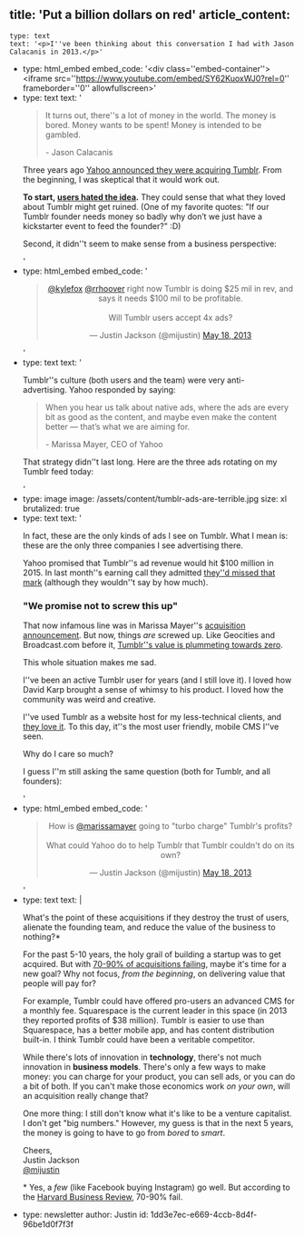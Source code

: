 title: 'Put a billion dollars on red'
article_content:
  -
    type: text
    text: '<p>I''ve been thinking about this conversation I had with Jason Calacanis in 2013.</p>'
  -
    type: html_embed
    embed_code: '<style>.embed-container { position: relative; padding-bottom: 56.25%; height: 0; overflow: hidden; max-width: 100%; } .embed-container iframe, .embed-container object, .embed-container embed { position: absolute; top: 0; left: 0; width: 100%; height: 100%; }</style><div class=''embed-container''><iframe src=''https://www.youtube.com/embed/SY62KuoxWJ0?rel=0'' frameborder=''0'' allowfullscreen></iframe></div>'
  -
    type: text
    text: '<blockquote><p>It turns out, there''s a lot of money in the world. The money is bored. Money wants to be spent! Money is intended to be gambled.</p><p>- Jason Calacanis</p></blockquote><p>Three years ago&nbsp;<a href="http://marissamayr.tumblr.com/post/50902274591/im-delighted-to-announce-that-weve-reached-an">Yahoo&nbsp;announced they were&nbsp;acquiring Tumblr</a>.&nbsp;From the beginning, I was skeptical that it would work out.</p><p><strong>To start,&nbsp;<a href="https://twitter.com/mijustin/status/336522440769417216">users hated the idea</a>.</strong> They could sense that what they loved about Tumblr might get ruined. (One of my favorite quotes: "If our Tumblr founder needs money so badly why don’t we just have a kickstarter event to feed the founder?" :D)</p><p>Second, it didn''t seem to make sense from a&nbsp;business perspective:</p>'
  -
    type: html_embed
    embed_code: '<blockquote class="twitter-tweet" align="center"><p lang="en" dir="ltr"><a href="https://twitter.com/kylefox?ref_src=twsrc%5Etfw">@kylefox</a> <a href="https://twitter.com/rrhoover?ref_src=twsrc%5Etfw">@rrhoover</a> right now Tumblr is doing $25 mil in rev, and says it needs $100 mil to be profitable.<br><br>Will Tumblr users accept 4x ads?</p>&mdash; Justin Jackson (@mijustin) <a href="https://twitter.com/mijustin/status/335783024098672641?ref_src=twsrc%5Etfw">May 18, 2013</a></blockquote> <script async src="https://platform.twitter.com/widgets.js" charset="utf-8"></script>'
  -
    type: text
    text: '<p>Tumblr''s culture (both users and the team) were very anti-advertising.&nbsp;Yahoo responded by saying:</p><blockquote><p>When you hear us talk about native ads, where the ads are every bit as good as the content, and maybe even make the content better — that’s what we are aiming for.</p><p>- Marissa Mayer, CEO of Yahoo</p></blockquote><p>That strategy didn''t last long. Here are the three&nbsp;ads rotating on my Tumblr feed today:</p>'
  -
    type: image
    image: /assets/content/tumblr-ads-are-terrible.jpg
    size: xl
    brutalized: true
  -
    type: text
    text: '<p>In fact, these are the only kinds of ads I see on Tumblr. What I mean is: these are the only&nbsp;three companies I see advertising there.</p><p>Yahoo promised that Tumblr''s ad revenue would hit $100 million in 2015.&nbsp;In last month''s earning call they admitted <a href="http://blogs.wsj.com/digits/2016/02/02/yahoo-writes-down-tumblrs-value-by-230-million/">they''d missed that mark</a>&nbsp;(although they wouldn''t say by how much).</p><h3>"We promise not to screw this up"</h3><p>That now infamous line was in Marissa Mayer''s <a href="http://marissamayr.tumblr.com/post/50902274591/im-delighted-to-announce-that-weve-reached-an">acquisition announcement</a>. But now, things&nbsp;<em>are&nbsp;</em>screwed up.&nbsp;Like Geocities and Broadcast.com before it, <a href="http://venturebeat.com/2016/03/02/as-tumblrs-value-heads-to-zero-a-look-at-where-it-ranks-among-yahoos-5-worst-acquisition-deals/">Tumblr''s value is plummeting towards zero</a>.</p><p>This whole situation makes me sad.</p><p>I''ve been an active Tumblr user for years (and I still love it). I&nbsp;loved how David Karp brought a sense of whimsy to his product. I loved how the community was weird and creative.</p><p>I''ve used Tumblr as a website host for my less-technical clients, and <a href="http://www.davetreadway.com/">they love it</a>. To this day, it''s the most user friendly, mobile CMS I''ve seen.</p><p>Why do I care so much?</p><p>I guess I''m still asking the same question (both for Tumblr, and all founders):</p>'
  -
    type: html_embed
    embed_code: '<blockquote class="twitter-tweet" align="center"><p lang="en" dir="ltr">How is <a href="https://twitter.com/marissamayer?ref_src=twsrc%5Etfw">@marissamayer</a> going to &quot;turbo charge&quot; Tumblr&#39;s profits? <br><br>What could Yahoo do to help Tumblr that Tumblr couldn&#39;t do on its own?</p>&mdash; Justin Jackson (@mijustin) <a href="https://twitter.com/mijustin/status/335605020106059776?ref_src=twsrc%5Etfw">May 18, 2013</a></blockquote> <script async src="https://platform.twitter.com/widgets.js" charset="utf-8"></script>'
  -
    type: text
    text: |
      <p>What's the point of these acquisitions if they&nbsp;destroy the trust of users, alienate the founding team, and reduce the value of the business to nothing?*</p><p>For the past 5-10 years, the holy grail of building a startup was to get acquired. But with&nbsp;<a href="https://hbr.org/2011/03/the-big-idea-the-new-ma-playbook">70-90%&nbsp;of acquisitions failing</a>, maybe it's time for a new goal? Why not focus,&nbsp;<em>from the beginning</em>, on delivering value that people will pay for?</p><p>For example,&nbsp;Tumblr could have offered&nbsp;pro-users&nbsp;an advanced CMS for a monthly fee. Squarespace is the current leader in this space (in 2013 they reported profits of $38 million). Tumblr is easier to use than Squarespace, has a better mobile app, and has content distribution built-in.&nbsp;I think Tumblr could have been a veritable&nbsp;competitor.</p><p>While there's lots of innovation in <strong>technology</strong>, there's not much innovation in <strong>business models</strong>. There's only a few ways to make money: you can charge for your product, you can sell ads, or you can do a bit of both. If you can't make those economics work&nbsp;<em>on your own</em>, will an acquisition&nbsp;really change that?</p><p>One more thing: I still don't know what it's like to be a venture capitalist. I don't get "big numbers." However, my guess is that in the next 5 years, the money is going to have to go from&nbsp;<em>bored</em> to&nbsp;<em>smart</em>.</p><p>Cheers,<br>
      Justin Jackson<br>
      <a href="https://twitter.com/mijustin">@mijustin</a></p><p>*&nbsp;Yes, a&nbsp;<em>few</em>&nbsp;(like Facebook buying Instagram) go well. But according to the <a href="https://hbr.org/2011/03/the-big-idea-the-new-ma-playbook">Harvard Business Review</a>, 70-90% fail.</p>
  -
    type: newsletter
author: Justin
id: 1dd3e7ec-e669-4ccb-8d4f-96be1d0f7f3f
